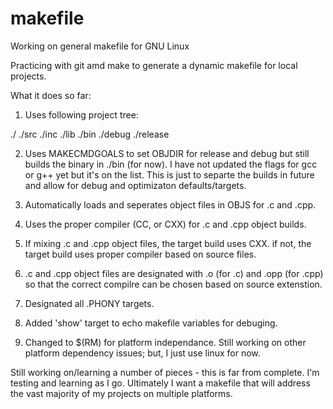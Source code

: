 makefile
========

Working on general makefile for GNU Linux

Practicing with git amd make to generate a dynamic makefile for local projects.

What it does so far:

1. Uses following project tree:

./<project>
  ./src
  ./inc
  ./lib
  ./bin
    ./debug
    ./release

2. Uses MAKECMDGOALS to set OBJDIR for release and debug but still builds the
binary in ./bin (for now).  I have not updated the flags for gcc or g++ yet
but it's on the list.  This is just to separte the builds in future and allow
for debug and optimizaton defaults/targets.

3. Automatically loads and seperates object files in OBJS for .c and .cpp.

4. Uses the proper compiler (CC, or CXX) for .c and .cpp object builds.

5. If mixing .c and .cpp object files, the target build uses CXX.  if not,
the target build uses proper compiler based on source files.

6. .c and .cpp object files are designated with .o (for .c) and .opp (for .cpp)
so that the correct compilre can be chosen based on source extenstion.

7. Designated all .PHONY targets.

8. Added 'show' target to echo makefile variables for debuging.

9. Changed to $(RM) for platform independance.  Still working on other platform
dependency issues; but, I just use linux for now.


Still working on/learning a number of pieces - this is far from complete.  I'm
testing and learning as I go.  Ultimately I want a makefile that will address
the vast majority of my projects on multiple platforms.
